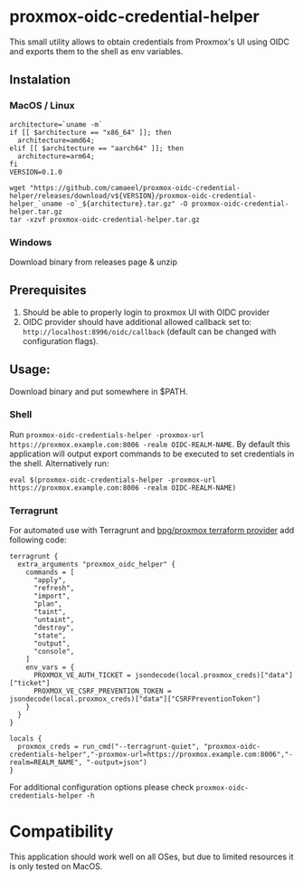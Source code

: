 # proxmox-oidc-credential-helper

This small utility allows to obtain credentials from Proxmox's UI using OIDC and exports them to the shell as env variables.

## Instalation

### MacOS / Linux

```shell
architecture=`uname -m`
if [[ $architecture == "x86_64" ]]; then 
  architecture=amd64; 
elif [[ $architecture == "aarch64" ]]; then 
  architecture=arm64;
fi
VERSION=0.1.0

wget "https://github.com/camaeel/proxmox-oidc-credential-helper/releases/download/v${VERSION}/proxmox-oidc-credential-helper_`uname -o`_${architecture}.tar.gz" -O proxmox-oidc-credential-helper.tar.gz
tar -xzvf proxmox-oidc-credential-helper.tar.gz
```

### Windows

Download binary from releases page & unzip

## Prerequisites

1. Should be able to properly login to proxmox UI with OIDC provider
2. OIDC provider should have additional allowed callback set to: `http://localhost:8996/oidc/callback` (default can be changed with configuration flags). 

## Usage: 


Download binary and put somewhere in $PATH.

### Shell 

Run `proxmox-oidc-credentials-helper -proxmox-url https://proxmox.example.com:8006 -realm OIDC-REALM-NAME`. By default this application will output export commands to be executed to set credentials in the shell. 
Alternatively run:

```shell
eval $(proxmox-oidc-credentials-helper -proxmox-url https://proxmox.example.com:8006 -realm OIDC-REALM-NAME)
```

### Terragrunt

For automated use with Terragrunt and [bpg/proxmox terraform provider](https://registry.terraform.io/providers/bpg/proxmox/latest) add following code:
```hcl
terragrunt {
  extra_arguments "proxmox_oidc_helper" {
    commands = [
      "apply",
      "refresh",
      "import",
      "plan",
      "taint",
      "untaint",
      "destroy",
      "state",
      "output",
      "console",
    ]
    env_vars = {
      PROXMOX_VE_AUTH_TICKET = jsondecode(local.proxmox_creds)["data"]["ticket"]
      PROXMOX_VE_CSRF_PREVENTION_TOKEN = jsondecode(local.proxmox_creds)["data"]["CSRFPreventionToken"]
    }
  }
}

locals {
  proxmox_creds = run_cmd("--terragrunt-quiet", "proxmox-oidc-credentials-helper","-proxmox-url=https://proxmox.example.com:8006","-realm=REALM_NAME", "-output=json")
}

```


For additional configuration options please check `proxmox-oidc-credentials-helper -h`

# Compatibility

This application should work well on all OSes, but due to limited resources it is only tested on MacOS.
